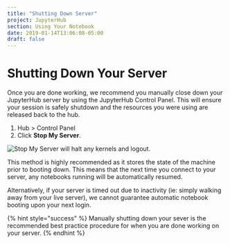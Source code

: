 ```yaml
---
title: "Shutting Down Server"
project: JupyterHub
section: Using Your Notebook
date: 2019-01-14T13:06:08-05:00
draft: false
---
```


# Shutting Down Your Server

Once you are done working, we recommend you manually close down your JupyterHub server by using the JupyterHub Control Panel. This will ensure your session is safely shutdown and the resources you were using are released back to the hub.

1.  Hub &gt; Control Panel
2.  Click **Stop My Server**.

![Stop My Server will halt any kernels and logout.](../.gitbook/assets/screenshot-from-2018-09-19-15-49-26.png)

This method is highly recommended as it stores the state of the machine prior to booting down. This means that the next time you connect to your server, any notebooks running will be automatically resumed.

Alternatively, if your server is timed out due to inactivity \(ie: simply walking away from your live server\), we cannot guarantee automatic notebook booting upon your next login.

{% hint style="success" %}
Manually shutting down your sever is the recommended best practice procedure for when you are done working on your server.
{% endhint %}
